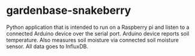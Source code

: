 # gardenbase-snakeberry
Python application that is intended to run on a Raspberry pi and listen to a connected Arduino device over the serial port. Arduino device reports soil temperature. Also measures soil moisture via connected soil moisture sensor. All data goes to InfluxDB. 
